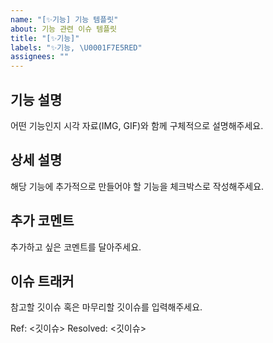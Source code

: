 ```yaml
---
name: "[✨기능] 기능 템플릿"
about: 기능 관련 이슈 템플릿
title: "[✨기능]"
labels: "✨기능, \U0001F7E5RED"
assignees: ""
---
```


## 기능 설명

어떤 기능인지 시각 자료(IMG, GIF)와 함께 구체적으로 설명해주세요.

## 상세 설명

해당 기능에 추가적으로 만들어야 할 기능을 체크박스로 작성해주세요.

## 추가 코멘트

추가하고 싶은 코멘트를 달아주세요.

## 이슈 트래커

참고할 깃이슈 혹은 마무리할 깃이슈를 입력해주세요.

Ref: <깃이슈>
Resolved: <깃이슈>
